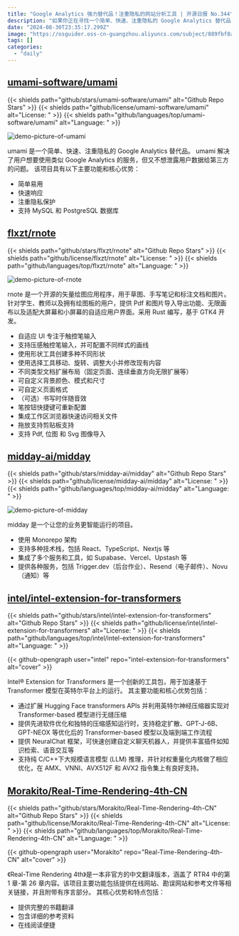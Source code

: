 ```yaml
---
title: "Google Analytics 强力替代品！注重隐私的网站分析工具 | 开源日报 No.344"
description: "如果你正在寻找一个简单、快速、注重隐私的 Google Analytics 替代品，那么 umami 是你的不二选择。umami 解决了用户想要使用类似 Google Analytics 的服务，但又不想泄露用户数据给第三方的问题。它不仅简单易用，快速响应，还注重隐私保护。另外，它还支持 MySQL 和 PostgreSQL 数据库。不要再犹豫了，快来试试 umami，保护你的数据隐私，提升你的网站分析体验吧！"
date: "2024-08-30T23:35:17.299Z"
image: "https://osguider.oss-cn-guangzhou.aliyuncs.com/subject/889fbf8aded4367ba5292bb257d36c13.png"
tags: []
categories:
  - "daily"
---
```


## [umami-software/umami](https://github.com/umami-software/umami)

{{< shields path="github/stars/umami-software/umami" alt="Github Repo Stars" >}} {{< shields path="github/license/umami-software/umami" alt="License: " >}} {{< shields path="github/languages/top/umami-software/umami" alt="Language: " >}}

![demo-picture-of-umami](https://static.osguider.com/history/2024/494be9a119e0d91ce6cd58fe158bb7a0.png)

umami 是一个简单、快速、注重隐私的 Google Analytics 替代品。
umami 解决了用户想要使用类似 Google Analytics 的服务，但又不想泄露用户数据给第三方的问题。
该项目具有以下主要功能和核心优势：

- 简单易用
- 快速响应
- 注重隐私保护
- 支持 MySQL 和 PostgreSQL 数据库

## [flxzt/rnote](https://github.com/flxzt/rnote)

{{< shields path="github/stars/flxzt/rnote" alt="Github Repo Stars" >}} {{< shields path="github/license/flxzt/rnote" alt="License: " >}} {{< shields path="github/languages/top/flxzt/rnote" alt="Language: " >}}

![demo-picture-of-rnote](https://static.osguider.com/history/2024/dad5c76eb65db4e28fe4e3b60a27dd1e.png)

rnote 是一个开源的矢量绘图应用程序，用于草图、手写笔记和标注文档和图片。针对学生、教师以及拥有绘图板的用户，提供 Pdf 和图片导入导出功能、无限画布以及适配大屏幕和小屏幕的自适应用户界面。采用 Rust 编写，基于 GTK4 开发。

- 自适应 UI 专注于触控笔输入
- 支持压感触控笔输入，并可配置不同样式的画线
- 使用形状工具创建多种不同形状
- 使用选择工具移动、旋转、调整大小并修改现有内容
- 不同类型文档扩展布局（固定页面、连续垂直方向无限扩展等）
- 可自定义背景颜色、模式和尺寸
- 可自定义页面格式
- （可选）书写时伴随音效
- 笔按钮快捷键可重新配置
- 集成工作区浏览器快速访问相关文件
- 拖放支持剪贴板支持
- 支持 Pdf, 位图 和 Svg 图像导入

## [midday-ai/midday](https://github.com/midday-ai/midday)

{{< shields path="github/stars/midday-ai/midday" alt="Github Repo Stars" >}} {{< shields path="github/license/midday-ai/midday" alt="License: " >}} {{< shields path="github/languages/top/midday-ai/midday" alt="Language: " >}}

![demo-picture-of-midday](https://static.osguider.com/subject/github/midday-ai/midday/3a6d790a65d7b465721daf4748c7f959.png)

midday 是一个让您的业务更智能运行的项目。

- 使用 Monorepo 架构
- 支持多种技术栈，包括 React、TypeScript、Nextjs 等
- 集成了多个服务和工具，如 Supabase、Vercel、Upstash 等
- 提供各种服务，包括 Trigger.dev（后台作业）、Resend（电子邮件）、Novu（通知）等

## [intel/intel-extension-for-transformers](https://github.com/intel/intel-extension-for-transformers)

{{< shields path="github/stars/intel/intel-extension-for-transformers" alt="Github Repo Stars" >}} {{< shields path="github/license/intel/intel-extension-for-transformers" alt="License: " >}} {{< shields path="github/languages/top/intel/intel-extension-for-transformers" alt="Language: " >}}

{{< github-opengraph user="intel" repo="intel-extension-for-transformers" alt="cover" >}}

Intel® Extension for Transformers 是一个创新的工具包，用于加速基于 Transformer 模型在英特尔平台上的运行。
其主要功能和核心优势包括：

- 通过扩展 Hugging Face transformers APIs 并利用英特尔神经压缩器实现对 Transformer-based 模型进行无缝压缩
- 提供先进软件优化和独特的压缩感知运行时，支持稳定扩散、GPT-J-6B、GPT-NEOX 等优化后的 Transformer-based 模型以及端到端工作流程
- 提供 NeuralChat 框架，可快速创建自定义聊天机器人，并提供丰富插件如知识检索、语音交互等
- 支持纯 C/C++下大规模语言模型 (LLM) 推理，并针对权重量化内核做了相应优化，在 AMX、VNNI、AVX512F 和 AVX2 指令集上有良好支持。

## [Morakito/Real-Time-Rendering-4th-CN](https://github.com/Morakito/Real-Time-Rendering-4th-CN)

{{< shields path="github/stars/Morakito/Real-Time-Rendering-4th-CN" alt="Github Repo Stars" >}} {{< shields path="github/license/Morakito/Real-Time-Rendering-4th-CN" alt="License: " >}} {{< shields path="github/languages/top/Morakito/Real-Time-Rendering-4th-CN" alt="Language: " >}}

{{< github-opengraph user="Morakito" repo="Real-Time-Rendering-4th-CN" alt="cover" >}}

《Real-Time Rendering 4th》是一本非官方的中文翻译版本，涵盖了 RTR4 中的第 1 章-第 26 章内容。该项目主要功能包括提供在线网站、勘误网站和参考文件等相关链接，并且附带有序言部分。
其核心优势和特点包括：

- 提供完整的书籍翻译
- 包含详细的参考资料
- 在线阅读便捷

